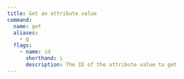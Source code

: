 ```yaml
---
title: Get an attribute value
command:
  name: get
  aliases:
    - g
  flags:
    - name: id
      shorthand: i
      description: The ID of the attribute value to get
---
```

